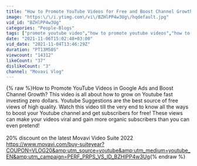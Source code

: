 ```yaml
---
title: "How to Promote YouTube Videos for Free and Boost Channel Growth - Tutorial 2021"
image: "https:\/\/i.ytimg.com\/vi\/BZHlPP4w3Ug\/hqdefault.jpg"
vid_id: "BZHlPP4w3Ug"
categories: "People-Blogs"
tags: ["promote youtube video","how to promote youtube videos","how to promote your youtube channel"]
date: "2021-11-06T15:02:48+03:00"
vid_date: "2021-11-04T13:46:29Z"
duration: "PT13M50S"
viewcount: "14312"
likeCount: "37"
dislikeCount: "3"
channel: "Movavi Vlog"
---
```

{% raw %}How to Promote YouTube Videos in Google Ads and Boost Channel Growth? This video is all about how to grow on Youtube fast investing zero dollars. Youtube Suggestions are the best source of free views of high quality. Watch this video till the very end to know all the ways to boost your Youtube channel and get subscribers for free! These views can make your videos viral and gain more organic subscribers than you can even pretend!<br /><br />20% discount on the latest Movavi Video Suite 2022 <a rel="nofollow" target="blank" href="https://www.movavi.com/buy-suiteyear?COUPON=VLOG20&amp;utm_source=youtube&amp;utm_medium=youtube_EN&amp;utm_campaign=PERF_PRPS_VS_ID_BZHlPP4w3Ug">https://www.movavi.com/buy-suiteyear?COUPON=VLOG20&amp;utm_source=youtube&amp;utm_medium=youtube_EN&amp;utm_campaign=PERF_PRPS_VS_ID_BZHlPP4w3Ug</a>{% endraw %}
